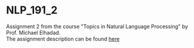# NLP_191_2
Assignment 2 from the course "Topics in Natural Language Processing" by Prof. Michael Elhadad.<br>
The assignment description can be found [here](https://www.cs.bgu.ac.il/~elhadad/nlp19/hw2.html)

